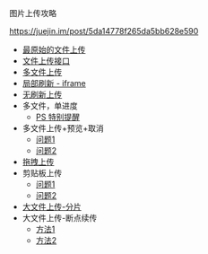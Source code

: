 图片上传攻略

https://juejin.im/post/5da14778f265da5bb628e590

- [最原始的文件上传](https://juejin.im/post/5da14778f265da5bb628e590#heading-3)
- [文件上传接口](https://juejin.im/post/5da14778f265da5bb628e590#heading-4)
- [多文件上传](https://juejin.im/post/5da14778f265da5bb628e590#heading-5)
- [局部刷新 - iframe](https://juejin.im/post/5da14778f265da5bb628e590#heading-6)
- [无刷新上传](https://juejin.im/post/5da14778f265da5bb628e590#heading-7)
- 多文件，单进度
  - [PS 特别提醒](https://juejin.im/post/5da14778f265da5bb628e590#heading-9)
- 多文件上传+预览+取消
  - [问题1](https://juejin.im/post/5da14778f265da5bb628e590#heading-11)
  - [问题2](https://juejin.im/post/5da14778f265da5bb628e590#heading-12)
- [拖拽上传](https://juejin.im/post/5da14778f265da5bb628e590#heading-13)
- 剪贴板上传
  - [问题1](https://juejin.im/post/5da14778f265da5bb628e590#heading-15)
  - [问题2](https://juejin.im/post/5da14778f265da5bb628e590#heading-16)
- [大文件上传-分片](https://juejin.im/post/5da14778f265da5bb628e590#heading-17)
- 大文件上传-断点续传
  - [方法1](https://juejin.im/post/5da14778f265da5bb628e590#heading-19)
  - [方法2](https://juejin.im/post/5da14778f265da5bb628e590#heading-20)